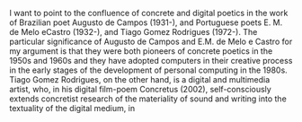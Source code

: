 I want to point to the confluence of concrete and digital poetics in the work of Brazilian poet Augusto de Campos (1931-), and Portuguese poets E. M. de Melo eCastro (1932-), and Tiago Gomez Rodrigues (1972-). The particular significance of Augusto de Campos and E.M. de Melo e Castro for my argument is that they were both pioneers of concrete poetics in the 1950s and 1960s and they have adopted computers in their creative process in the early stages of the development of personal computing in the 1980s. Tiago Gomez Rodrigues, on the other hand, is a digital and multimedia artist, who, in his digital film-poem Concretus (2002), self-consciously extends concretist research of the materiality of sound and writing into the textuality of the digital medium, in